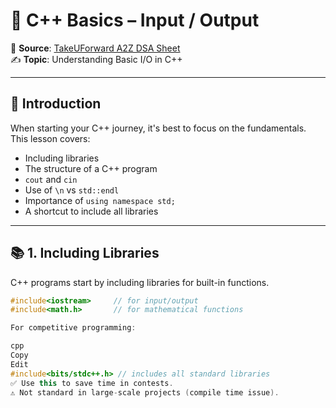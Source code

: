 # 🚀 C++ Basics – Input / Output

📘 **Source**: [TakeUForward A2Z DSA Sheet](https://takeuforward.org/)  
✍️ **Topic**: Understanding Basic I/O in C++

---

## 📌 Introduction

When starting your C++ journey, it's best to focus on the fundamentals. This lesson covers:

- Including libraries
- The structure of a C++ program
- `cout` and `cin`
- Use of `\n` vs `std::endl`
- Importance of `using namespace std;`
- A shortcut to include all libraries

---

## 📚 1. Including Libraries

C++ programs start by including libraries for built-in functions.

```cpp
#include<iostream>     // for input/output
#include<math.h>       // for mathematical functions

For competitive programming:

cpp
Copy
Edit
#include<bits/stdc++.h> // includes all standard libraries
✅ Use this to save time in contests.
⚠️ Not standard in large-scale projects (compile time issue).